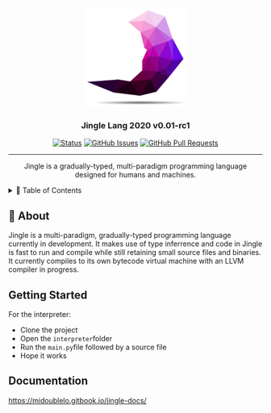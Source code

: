 <p align="center">
  <a href="" rel="noopener">
 <img width=200px height=200px src="https://raw.githubusercontent.com/exedys/jingle-lang/master/jingle%20logo.png" alt="Jingle Logo"></a>
</p>

<h3 align="center">Jingle Lang 2020 v0.01-rc1</h3>

<div align="center">

  [![Status](https://img.shields.io/badge/status-active-success.svg?style=for-the-badge)](https://github.com/jingle-lang/jingle/blob/master/CHANGELOG.md)
  [![GitHub Issues](https://img.shields.io/github/issues/jingle-lang/jingle?style=for-the-badge)](https://github.com/jingle-lang/jingle/issues)
  [![GitHub Pull Requests](https://img.shields.io/github/issues-pr/jingle-lang/jingle?style=for-the-badge)](https://github.com/jingle-lang/jingle/pulls)

</div>

---

<p align="center"> Jingle is a gradually-typed, multi-paradigm programming language designed for humans and machines.
    <br> 
</p>

<details>
<summary>📝 Table of Contents</summary>
<br />
  
- [About](#about)
- [Examples](https://github.com/jingle-lang/jingle/tree/master/examples)
- [Getting Started](#getting_started)
- [Documentation](#docs)
- [Coming Soon](../master/docs/COMING_SOON.md)
- [Contributing](../master/docs/CONTRIBUTING.md)
- [Changelog](../master/docs/CHANGELOG.md)
- [Code of Conduct](../master/docs/CODE_OF_CONDUCT.md)
</details>

## 📜 About <a name = "about"></a>
Jingle is a multi-paradigm, gradually-typed programming language currently in development. It makes use of type inferrence and code in Jingle is fast to run and compile while still retaining small source files and binaries. It currently compiles to its own bytecode virtual machine with an LLVM compiler in progress.

## Getting Started <a name = "getting_started"></a>
For the interpreter:
  - Clone the project
  - Open the `interpreter`folder
  - Run the `main.py`file followed by a source file
  - Hope it works

## Documentation <a name = "docs"></a>
https://midoublelo.gitbook.io/jingle-docs/
